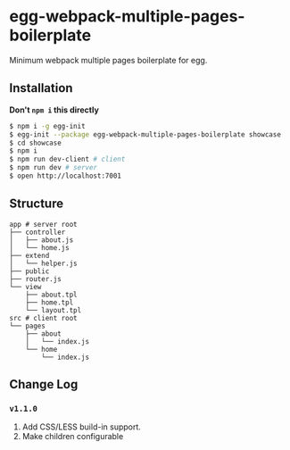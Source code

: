 # egg-webpack-multiple-pages-boilerplate

Minimum webpack multiple pages boilerplate for egg.

## Installation

**Don't `npm i` this directly**

```bash
$ npm i -g egg-init
$ egg-init --package egg-webpack-multiple-pages-boilerplate showcase
$ cd showcase
$ npm i
$ npm run dev-client # client
$ npm run dev # server
$ open http://localhost:7001
```

## Structure

```
app # server root
├── controller
│   ├── about.js
│   └── home.js
├── extend
│   └── helper.js
├── public
├── router.js
└── view
    ├── about.tpl
    ├── home.tpl
    └── layout.tpl
src # client root
└── pages
    ├── about
    │   └── index.js
    └── home
        └── index.js

```

## Change Log

### `v1.1.0`

1. Add CSS/LESS build-in support.
2. Make <head/> children configurable
